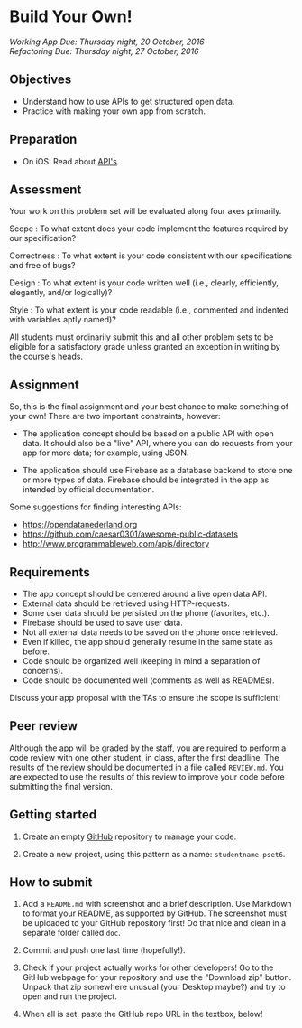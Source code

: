 # Build Your Own!

*Working App Due: Thursday night, 20 October, 2016*  
*Refactoring Due: Thursday night, 27 October, 2016*

## Objectives

- Understand how to use APIs to get structured open data.
- Practice with making your own app from scratch.

## Preparation

- On iOS: Read about [API's](/ios/apis).

## Assessment

Your work on this problem set will be evaluated along four axes primarily.

Scope
: To what extent does your code implement the features required by our specification?

Correctness
: To what extent is your code consistent with our specifications and free of bugs?

Design
: To what extent is your code written well (i.e., clearly, efficiently, elegantly, and/or logically)?

Style
: To what extent is your code readable (i.e., commented and indented with variables aptly named)?

All students must ordinarily submit this and all other problem sets to be eligible for a satisfactory grade unless granted an exception in writing by the course's heads.

## Assignment

So, this is the final assignment and your best chance to make something of your own! There are two important constraints, however:

- The application concept should be based on a public API with open data. It should also be a "live" API, where you can do requests from your app for more data; for example, using JSON.

- The application should use Firebase as a database backend to store one or more types of data. Firebase should be integrated in the app as intended by official documentation.

Some suggestions for finding interesting APIs:

- <https://opendatanederland.org>
- <https://github.com/caesar0301/awesome-public-datasets>
- <http://www.programmableweb.com/apis/directory>

## Requirements

- The app concept should be centered around a live open data API.
- External data should be retrieved using HTTP-requests.
- Some user data should be persisted on the phone (favorites, etc.).
- Firebase should be used to save user data.
- Not all external data needs to be saved on the phone once retrieved.
- Even if killed, the app should generally resume in the same state as before.
- Code should be organized well (keeping in mind a separation of concerns).
- Code should be documented well (comments as well as READMEs).

Discuss your app proposal with the TAs to ensure the scope is sufficient!

## Peer review

Although the app will be graded by the staff, you are required to perform a code review with one other student, in class, after the first deadline. The results of the review should be documented in a file called `REVIEW.md`. You are expected to use the results of this review to improve your code before submitting the final version.

## Getting started

1. Create an empty [GitHub](https://www.github.com/) repository to manage your code.

2. Create a new project, using this pattern as a name: `studentname-pset6`.

## How to submit

1. Add a `README.md` with screenshot and a brief description. Use Markdown to format your README, as supported by GitHub. The screenshot must be uploaded to your GitHub repository first! Do that nice and clean in a separate folder called `doc`.

2. Commit and push one last time (hopefully!).

3. Check if your project actually works for other developers! Go to the GitHub webpage for your repository and use the "Download zip" button. Unpack that zip somewhere unusual (your Desktop maybe?) and try to open and run the project.

4. When all is set, paste the GitHub repo URL in the textbox, below!
